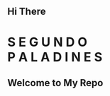 <div  class="title-container">
    <h2 class="titulo1">Hi There</h2>
    <h1>
        <span>S</span>
        <span>E</span>
        <span>G</span>
        <span>U</span>
        <span>N</span>
        <span>D</span>
        <span>O</span>
        <br>
        <span>P</span>
        <span>A</span>
        <span>L</span>
        <span>A</span>
        <span>D</span>
        <span>I</span>
        <span>N</span>
        <span>E</span>
        <span>S</span>
    </h1>
    <h2 class="titulo2">Welcome to My Repo</h2>
</div>
